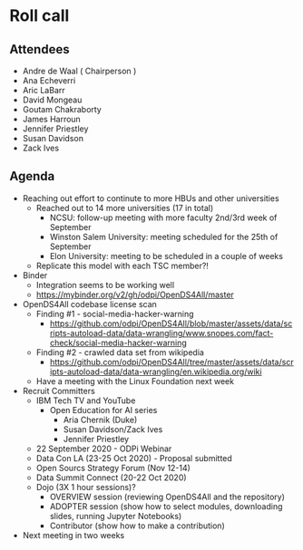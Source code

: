 # Roll call
## Attendees

- Andre de Waal ( Chairperson )
- Ana Echeverri
- Aric LaBarr
- David Mongeau
- Goutam Chakraborty
- James Harroun
- Jennifer Priestley 
- Susan Davidson
- Zack Ives

## Agenda

- Reaching out effort to continute to more HBUs and other universities
  - Reached out to 14 more universities (17 in total)
    - NCSU: follow-up meeting with more faculty 2nd/3rd week of September
    - Winston Salem University: meeting scheduled for the 25th of September
    - Elon University: meeting to be scheduled in a couple of weeks
  - Replicate this model with each TSC member?! 
- Binder
  - Integration seems to be working well
  - https://mybinder.org/v2/gh/odpi/OpenDS4All/master
- OpenDS4All codebase license scan
  - Finding #1 - social-media-hacker-warning
    - https://github.com/odpi/OpenDS4All/blob/master/assets/data/scripts-autoload-data/data-wrangling/www.snopes.com/fact-check/social-media-hacker-warning
  - Finding #2 - crawled data set from wikipedia
    - https://github.com/odpi/OpenDS4All/tree/master/assets/data/scripts-autoload-data/data-wrangling/en.wikipedia.org/wiki
  - Have a meeting with the Linux Foundation next week
- Recruit Committers
  - IBM Tech TV and YouTube
    - Open Education for AI series
      - Aria Chernik (Duke)
      - Susan Davidson/Zack Ives
      - Jennifer Priestley
  - 22 September 2020 - ODPi Webinar
  - Data Con LA (23-25 Oct 2020) - Proposal submitted
  - Open Sourcs Strategy Forum (Nov 12-14)
  - Data Summit Connect (20-22 Oct 2020)
  - Dojo (3X 1 hour sessions)?
    - OVERVIEW session (reviewing OpenDS4All and the repository)
    - ADOPTER session (show how to select modules, downloading slides, running Jupyter Notebooks)
    - Contributor (show how to make a contribution)
- Next meeting in two weeks
